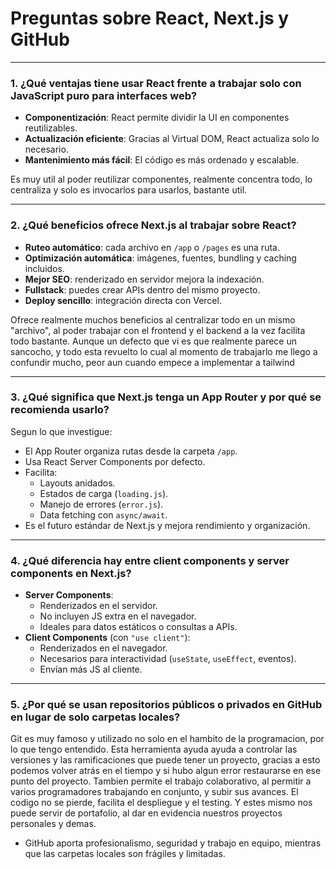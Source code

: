 # Preguntas sobre React, Next.js y GitHub

---

### 1. ¿Qué ventajas tiene usar React frente a trabajar solo con JavaScript puro para interfaces web?
- **Componentización**: React permite dividir la UI en componentes reutilizables.
- **Actualización eficiente**: Gracias al Virtual DOM, React actualiza solo lo necesario.
- **Mantenimiento más fácil**: El código es más ordenado y escalable.

Es muy util al poder reutilizar componentes, realmente concentra todo, lo centraliza y solo es invocarlos para usarlos, bastante util.

---

### 2. ¿Qué beneficios ofrece Next.js al trabajar sobre React?
- **Ruteo automático**: cada archivo en `/app` o `/pages` es una ruta.
- **Optimización automática**: imágenes, fuentes, bundling y caching incluidos.
- **Mejor SEO**: renderizado en servidor mejora la indexación.
- **Fullstack**: puedes crear APIs dentro del mismo proyecto.
- **Deploy sencillo**: integración directa con Vercel.  

Ofrece realmente muchos beneficios al centralizar todo en un mismo "archivo", al poder trabajar con el frontend y el backend a la vez facilita todo bastante. 
Aunque un defecto que vi es que realmente parece un sancocho, y todo esta revuelto lo cual al momento de trabajarlo me llego a confundir mucho, peor aun cuando empece a implementar a tailwind

---

### 3. ¿Qué significa que Next.js tenga un App Router y por qué se recomienda usarlo?

Segun lo que investigue:

- El App Router organiza rutas desde la carpeta `/app`.
- Usa React Server Components por defecto.
- Facilita:
  - Layouts anidados.
  - Estados de carga (`loading.js`).
  - Manejo de errores (`error.js`).
  - Data fetching con `async/await`.
- Es el futuro estándar de Next.js y mejora rendimiento y organización.  

---

### 4. ¿Qué diferencia hay entre client components y server components en Next.js?
- **Server Components**:
  - Renderizados en el servidor.
  - No incluyen JS extra en el navegador.
  - Ideales para datos estáticos o consultas a APIs.
- **Client Components** (con `"use client"`):
  - Renderizados en el navegador.
  - Necesarios para interactividad (`useState`, `useEffect`, eventos).
  - Envían más JS al cliente.   

---

### 5. ¿Por qué se usan repositorios públicos o privados en GitHub en lugar de solo carpetas locales?
Git es muy famoso y utilizado no solo en el hambito de la programacion, por lo que tengo entendido.
Esta herramienta ayuda ayuda a controlar las versiones y las ramificaciones que puede tener un proyecto, gracias a esto podemos volver atrás en el tiempo y si hubo algun error restaurarse en ese punto del proyecto.
Tambien permite el trabajo colaborativo, al permitir a varios programadores trabajando en conjunto, y subir sus avances.
El codigo no se pierde, facilita el despliegue y el testing.
Y estes mismo nos puede servir de portafolio, al dar en evidencia nuestros proyectos personales y demas.

- GitHub aporta profesionalismo, seguridad y trabajo en equipo, mientras que las carpetas locales son frágiles y limitadas.
